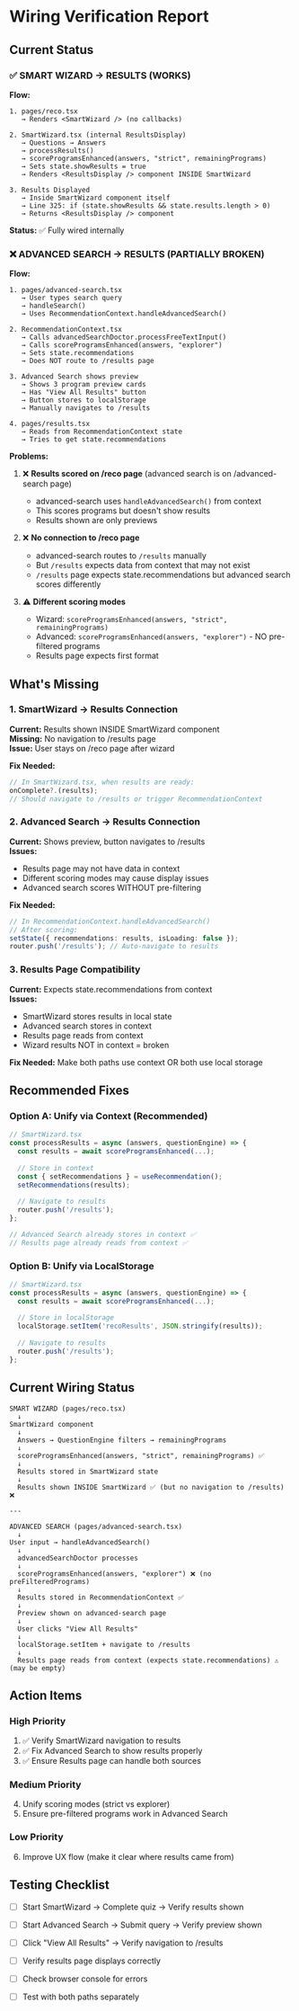 # Wiring Verification Report

## Current Status

### ✅ SMART WIZARD → RESULTS (WORKS)

**Flow:**
```
1. pages/reco.tsx
   → Renders <SmartWizard /> (no callbacks)
   
2. SmartWizard.tsx (internal ResultsDisplay)
   → Questions → Answers
   → processResults()
   → scoreProgramsEnhanced(answers, "strict", remainingPrograms)
   → Sets state.showResults = true
   → Renders <ResultsDisplay /> component INSIDE SmartWizard
   
3. Results Displayed
   → Inside SmartWizard component itself
   → Line 325: if (state.showResults && state.results.length > 0)
   → Returns <ResultsDisplay /> component
```

**Status:** ✅ Fully wired internally

### ❌ ADVANCED SEARCH → RESULTS (PARTIALLY BROKEN)

**Flow:**
```
1. pages/advanced-search.tsx
   → User types search query
   → handleSearch()
   → Uses RecommendationContext.handleAdvancedSearch()
   
2. RecommendationContext.tsx
   → Calls advancedSearchDoctor.processFreeTextInput()
   → Calls scoreProgramsEnhanced(answers, "explorer")
   → Sets state.recommendations
   → Does NOT route to /results page
   
3. Advanced Search shows preview
   → Shows 3 program preview cards
   → Has "View All Results" button
   → Button stores to localStorage
   → Manually navigates to /results
   
4. pages/results.tsx
   → Reads from RecommendationContext state
   → Tries to get state.recommendations
```

**Problems:**

1. ❌ **Results scored on /reco page** (advanced search is on /advanced-search page)
   - advanced-search uses `handleAdvancedSearch()` from context
   - This scores programs but doesn't show results
   - Results shown are only previews

2. ❌ **No connection to /reco page**
   - advanced-search routes to `/results` manually
   - But `/results` expects data from context that may not exist
   - `/results` page expects state.recommendations but advanced search scores differently

3. ⚠️ **Different scoring modes**
   - Wizard: `scoreProgramsEnhanced(answers, "strict", remainingPrograms)`
   - Advanced: `scoreProgramsEnhanced(answers, "explorer")` - NO pre-filtered programs
   - Results page expects first format

## What's Missing

### 1. SmartWizard → Results Connection

**Current:** Results shown INSIDE SmartWizard component  
**Missing:** No navigation to /results page  
**Issue:** User stays on /reco page after wizard

**Fix Needed:**
```typescript
// In SmartWizard.tsx, when results are ready:
onComplete?.(results);
// Should navigate to /results or trigger RecommendationContext
```

### 2. Advanced Search → Results Connection

**Current:** Shows preview, button navigates to /results  
**Issues:** 
- Results page may not have data in context
- Different scoring modes may cause display issues
- Advanced search scores WITHOUT pre-filtering

**Fix Needed:**
```typescript
// In RecommendationContext.handleAdvancedSearch()
// After scoring:
setState({ recommendations: results, isLoading: false });
router.push('/results'); // Auto-navigate to results
```

### 3. Results Page Compatibility

**Current:** Expects state.recommendations from context  
**Issues:**
- SmartWizard stores results in local state
- Advanced search stores in context
- Results page reads from context
- Wizard results NOT in context = broken

**Fix Needed:** Make both paths use context OR both use local storage

## Recommended Fixes

### Option A: Unify via Context (Recommended)

```typescript
// SmartWizard.tsx
const processResults = async (answers, questionEngine) => {
  const results = await scoreProgramsEnhanced(...);
  
  // Store in context
  const { setRecommendations } = useRecommendation();
  setRecommendations(results);
  
  // Navigate to results
  router.push('/results');
};

// Advanced Search already stores in context ✅
// Results page already reads from context ✅
```

### Option B: Unify via LocalStorage

```typescript
// SmartWizard.tsx
const processResults = async (answers, questionEngine) => {
  const results = await scoreProgramsEnhanced(...);
  
  // Store in localStorage
  localStorage.setItem('recoResults', JSON.stringify(results));
  
  // Navigate to results  
  router.push('/results');
};
```

## Current Wiring Status

```
SMART WIZARD (pages/reco.tsx)
  ↓
SmartWizard component
  ↓
  Answers → QuestionEngine filters → remainingPrograms
  ↓
  scoreProgramsEnhanced(answers, "strict", remainingPrograms) ✅
  ↓
  Results stored in SmartWizard state
  ↓
  Results shown INSIDE SmartWizard ✅ (but no navigation to /results) ❌
  
---
  
ADVANCED SEARCH (pages/advanced-search.tsx)
  ↓
User input → handleAdvancedSearch()
  ↓
  advancedSearchDoctor processes
  ↓
  scoreProgramsEnhanced(answers, "explorer") ❌ (no preFilteredPrograms)
  ↓
  Results stored in RecommendationContext ✅
  ↓
  Preview shown on advanced-search page
  ↓
  User clicks "View All Results"
  ↓
  localStorage.setItem + navigate to /results
  ↓
  Results page reads from context (expects state.recommendations) ⚠️ (may be empty)
```

## Action Items

### High Priority
1. ✅ Verify SmartWizard navigation to results
2. ✅ Fix Advanced Search to show results properly
3. ✅ Ensure Results page can handle both sources

### Medium Priority
4. Unify scoring modes (strict vs explorer)
5. Ensure pre-filtered programs work in Advanced Search

### Low Priority
6. Improve UX flow (make it clear where results came from)

## Testing Checklist

- [ ] Start SmartWizard → Complete quiz → Verify results shown
- [ ] Start Advanced Search → Submit query → Verify preview shown
- [ ] Click "View All Results" → Verify navigation to /results
- [ ] Verify results page displays correctly
- [ ] Check browser console for errors
- [ ] Test with both paths separately

